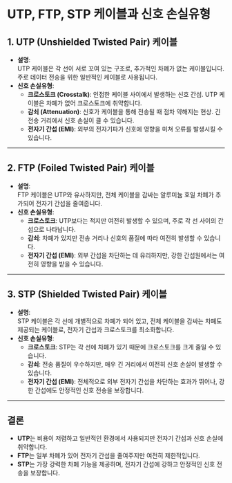 # UTP, FTP, STP 케이블과 신호 손실유형

## 1. UTP (Unshielded Twisted Pair) 케이블
- **설명**:  
  UTP 케이블은 각 선이 서로 꼬여 있는 구조로, 추가적인 차폐가 없는 케이블입니다. 주로 데이터 전송을 위한 일반적인 케이블로 사용됩니다.
- **신호 손실유형**:
  - **크로스토크 (Crosstalk)**: 인접한 케이블 사이에서 발생하는 신호 간섭. UTP 케이블은 차폐가 없어 크로스토크에 취약합니다.
  - **감쇠 (Attenuation)**: 신호가 케이블을 통해 전송될 때 점차 약해지는 현상. 긴 전송 거리에서 신호 손실이 클 수 있습니다.
  - **전자기 간섭 (EMI)**: 외부의 전자기파가 신호에 영향을 미쳐 오류를 발생시킬 수 있습니다.

---

## 2. FTP (Foiled Twisted Pair) 케이블
- **설명**:  
  FTP 케이블은 UTP와 유사하지만, 전체 케이블을 감싸는 알루미늄 호일 차폐가 추가되어 전자기 간섭을 줄여줍니다.
- **신호 손실유형**:
  - **크로스토크**: UTP보다는 적지만 여전히 발생할 수 있으며, 주로 각 선 사이의 간섭으로 나타납니다.
  - **감쇠**: 차폐가 있지만 전송 거리나 신호의 품질에 따라 여전히 발생할 수 있습니다.
  - **전자기 간섭 (EMI)**: 외부 간섭을 차단하는 데 유리하지만, 강한 간섭원에서는 여전히 영향을 받을 수 있습니다.

---

## 3. STP (Shielded Twisted Pair) 케이블
- **설명**:  
  STP 케이블은 각 선에 개별적으로 차폐가 되어 있고, 전체 케이블을 감싸는 차폐도 제공되는 케이블로, 전자기 간섭과 크로스토크를 최소화합니다.
- **신호 손실유형**:
  - **크로스토크**: STP는 각 선에 차폐가 있기 때문에 크로스토크를 크게 줄일 수 있습니다.
  - **감쇠**: 전송 품질이 우수하지만, 매우 긴 거리에서 여전히 신호 손실이 발생할 수 있습니다.
  - **전자기 간섭 (EMI)**: 전체적으로 외부 전자기 간섭을 차단하는 효과가 뛰어나, 강한 간섭에도 안정적인 신호 전송을 보장합니다.

---

## 결론
- **UTP**는 비용이 저렴하고 일반적인 환경에서 사용되지만 전자기 간섭과 신호 손실에 취약합니다.
- **FTP**는 일부 차폐가 있어 전자기 간섭을 줄여주지만 여전히 제한적입니다.
- **STP**는 가장 강력한 차폐 기능을 제공하며, 전자기 간섭에 강하고 안정적인 신호 전송을 보장합니다.
